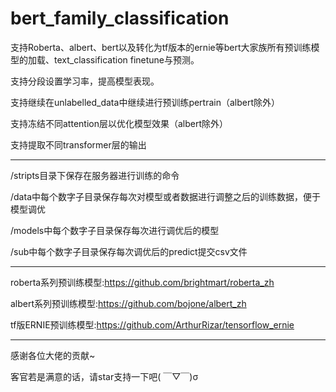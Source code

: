 # bert_family_classification
支持Roberta、albert、bert以及转化为tf版本的ernie等bert大家族所有预训练模型的加载、text_classification finetune与预测。

支持分段设置学习率，提高模型表现。

支持继续在unlabelled_data中继续进行预训练pertrain（albert除外）

支持冻结不同attention层以优化模型效果（albert除外）

支持提取不同transformer层的输出

************************************************************************************************************************

/stripts目录下保存在服务器进行训练的命令

/data中每个数字子目录保存每次对模型或者数据进行调整之后的训练数据，便于模型调优

/models中每个数字子目录保存每次进行调优后的模型

/sub中每个数字子目录保存每次调优后的predict提交csv文件

************************************************************************************************************************

roberta系列预训练模型:https://github.com/brightmart/roberta_zh

albert系列预训练模型:https://github.com/bojone/albert_zh

tf版ERNIE预训练模型:https://github.com/ArthurRizar/tensorflow_ernie

************************************************************************************************************************
感谢各位大佬的贡献~

客官若是满意的话，请star支持一下吧( ￣▽￣)σ
